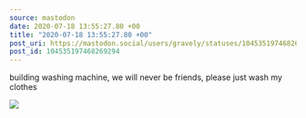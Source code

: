 ```yaml
---
source: mastodon
date: 2020-07-18 13:55:27.80 +00
title: "2020-07-18 13:55:27.80 +00"
post_uri: https://mastodon.social/users/gravely/statuses/104535197468269294
post_id: 104535197468269294
---
```

building washing machine, we will never be friends, please just wash my clothes


![](/images/104535197434408485.jpg)

